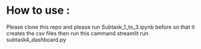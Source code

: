 # How to use : 
Please clone this repo
and please run Subtask_1_to_3.ipynb before so that it creates the csv files then run this cammand streamlit run subtask4_dashboard.py 
